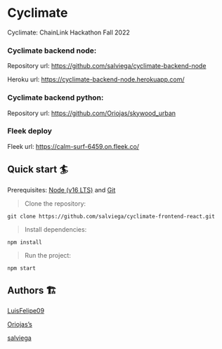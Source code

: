 # Cyclimate

Cyclimate: ChainLink Hackathon Fall 2022

### Cyclimate backend node:

Repository url: https://github.com/salviega/cyclimate-backend-node

Heroku url: https://cyclimate-backend-node.herokuapp.com/

### Cyclimate backend python:

Repository url: https://github.com/Oriojas/skywood_urban

### Fleek deploy

Fleek url: https://calm-surf-6459.on.fleek.co/

## Quick start 🏄

Prerequisites: [Node (v16 LTS)](https://nodejs.org/en/download/) and [Git](https://git-scm.com/downloads)

> Clone the repository:

```
git clone https://github.com/salviega/cyclimate-frontend-react.git
```

> Install dependencies:

```
npm install
```

> Run the project:

```
npm start
```

## Authors 🏗

[LuisFelipe09](https://github.com/LuisFelipe09)

[Oriojas’s](https://github.com/Oriojas)

[salviega](https://github.com/salviega)

